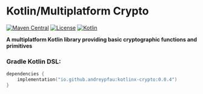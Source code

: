 # Kotlin/Multiplatform Crypto

[![Maven Central](https://img.shields.io/maven-central/v/io.github.andreypfau/kotlinx-crypto-digest.svg)](https://search.maven.org/artifact/io.github.andreypfau/kotlinx-crypto-digest)
[![License](https://img.shields.io/github/license/andreypfau/kotlinx-crypto?color=blue)](https://github.com/andreypfau/kotlinx-crypto/blob/main/LICENSE)
[![Kotlin](https://img.shields.io/badge/kotlin-2.0.0-blue.svg?logo=kotlin)](http://kotlinlang.org)

**A multiplatform Kotlin library providing basic cryptographic functions and primitives**

### Gradle Kotlin DSL:

```kotlin
dependencies {
    implementation("io.github.andreypfau:kotlinx-crypto:0.0.4")
}
```
